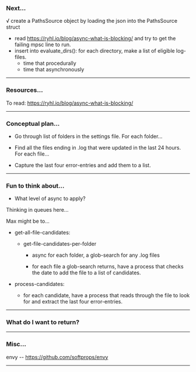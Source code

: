 ### Next...

√ create a PathsSource object by loading the json into the PathsSource struct
- read <https://ryhl.io/blog/async-what-is-blocking/> and try to get the failing mpsc line to run.
- insert into evaluate_dirs(): for each directory, make a list of eligible log-files.
    - time that procedurally
    - time that asynchronously

---


### Resources...

To read: <https://ryhl.io/blog/async-what-is-blocking/>

---


### Conceptual plan...

- Go through list of folders in the settings file. For each folder...

- Find all the files ending in .log that were updated in the last 24 hours. For each file...

- Capture the last four error-entries and add them to a list.

---


### Fun to think about...

- What level of async to apply?

Thinking in queues here...

Max might be to...

- get-all-file-candidates:

    - get-file-candidates-per-folder

        - async for each folder, a glob-search for any .log files

        - for each file a glob-search returns, have a process that checks the date to add the file to a list of candidates.

- process-candidates:

    - for each candidate, have a process that reads through the file to look for and extract the last four error-entries.

---


### What do I want to return?


---


### Misc...

envy -- https://github.com/softprops/envy

---
